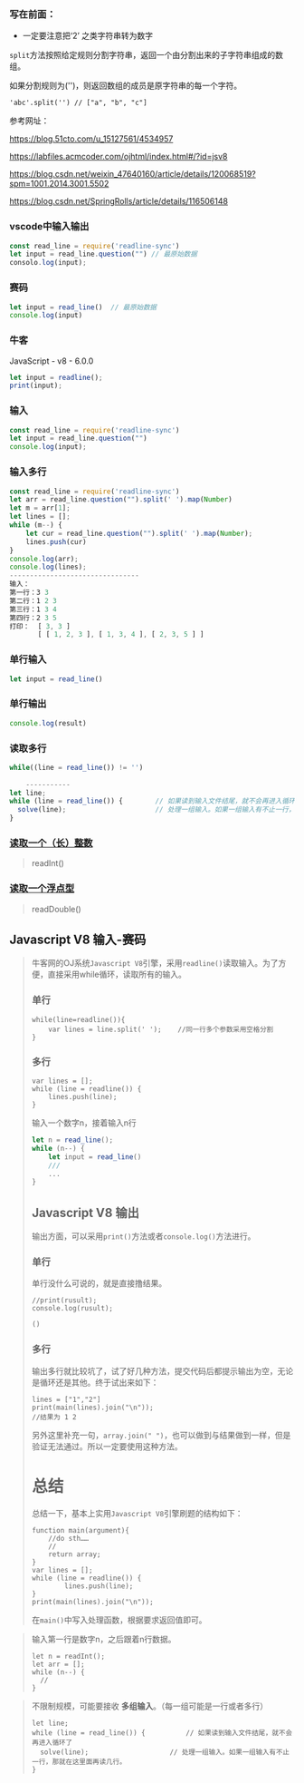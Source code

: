 ### 写在前面：

* 一定要注意把‘2’ 之类字符串转为数字

`split`方法按照给定规则分割字符串，返回一个由分割出来的子字符串组成的数组。

如果分割规则为('')，则返回数组的成员是原字符串的每一个字符。

```
'abc'.split('') // ["a", "b", "c"]
```

参考网址：

https://blog.51cto.com/u_15127561/4534957

https://labfiles.acmcoder.com/ojhtml/index.html#/?id=jsv8

https://blog.csdn.net/weixin_47640160/article/details/120068519?spm=1001.2014.3001.5502

https://blog.csdn.net/SpringRolls/article/details/116506148

### vscode中输入输出

```js
const read_line = require('readline-sync')
let input = read_line.question("") // 最原始数据
consolo.log(input);
```

### 赛码

```js
let input = read_line()  // 最原始数据
console.log(input)
```

### 牛客

JavaScript - v8 - 6.0.0

```js
let input = readline();
print(input);
```



### 输入

```js
const read_line = require('readline-sync')
let input = read_line.question("")
console.log(input);
```

### 输入多行

```js
const read_line = require('readline-sync')
let arr = read_line.question("").split(' ').map(Number)
let m = arr[1];
let lines = [];
while (m--) {
    let cur = read_line.question("").split(' ').map(Number);
    lines.push(cur)
}
console.log(arr);
console.log(lines);
--------------------------------
输入：
第一行：3 3
第二行：1 2 3
第三行：1 3 4
第四行：2 3 5
打印：  [ 3, 3 ]
	   [ [ 1, 2, 3 ], [ 1, 3, 4 ], [ 2, 3, 5 ] ]
```





### 单行输入

```js
let input = read_line()
```

### 单行输出

```js
console.log(result)
```

### 读取多行

```js
while((line = read_line()) != '')
    
    -----------
let line;
while (line = read_line()) {  		// 如果读到输入文件结尾，就不会再进入循环了
  solve(line);  					// 处理一组输入。如果一组输入有不止一行，那就在这里面再读几行。
}
```

### [读取一个（长）整数](https://labfiles.acmcoder.com/ojhtml/index.html#/?id=读取一个（长）整数)

> readInt()

### [读取一个浮点型](https://labfiles.acmcoder.com/ojhtml/index.html#/?id=读取一个浮点型)

> readDouble()







## Javascript V8 输入-赛码

> 牛客网的OJ系统`Javascript V8`引擎，采用`readline()`读取输入。为了方便，直接采用while循环，读取所有的输入。
>
> ### 单行
>
> ```
> while(line=readline()){
>     var lines = line.split(' ');    //同一行多个参数采用空格分割
> }
> ```
>
> ### 多行
>
> ```
> var lines = [];
> while (line = readline()) {   
>     lines.push(line);
> }
> ```
>
> 输入一个数字n，接着输入n行
>
> ```js
> let n = read_line();
> while (n--) {
>     let input = read_line()
>     ///
>     ...
> }
> ```
>
> 
>
> ## Javascript V8 输出
>
> 输出方面，可以采用`print()`方法或者`console.log()`方法进行。
>
> ### 单行
>
> 单行没什么可说的，就是直接撸结果。
>
> ```
> //print(rusult);
> console.log(rusult);
> ```
>
> ```js
> ()
> ```
>
> 
>
> ### 多行
>
> 输出多行就比较坑了，试了好几种方法，提交代码后都提示输出为空，无论是循环还是其他。终于试出来如下：
>
> ```
> lines = ["1","2"]
> print(main(lines).join("\n"));
> //结果为 1 2
> ```
>
> 
>
> 另外这里补充一句，`array.join(" ")`，也可以做到与结果做到一样，但是验证无法通过。所以一定要使用这种方法。
>
> # 总结
>
> 总结一下，基本上实用`Javascript V8`引擎刷题的结构如下：
>
> ```
> function main(argument){
>     //do sth……
>     //
>     return array;
> }
> var lines = [];
> while (line = readline()) {   
>         lines.push(line);
> }
> print(main(lines).join("\n"));
> ```
>
> 
>
> 在`main()`中写入处理函数，根据要求返回值即可。

> 输入第一行是数字n，之后跟着n行数据。
>
> ```
> let n = readInt();
> let arr = [];
> while (n--) {
> 	//
> }
> ```

> 不限制规模，可能要接收 **多组输入**。（每一组可能是一行或者多行）
>
> ```
> let line;
> while (line = read_line()) {  		// 如果读到输入文件结尾，就不会再进入循环了
>   solve(line);  					// 处理一组输入。如果一组输入有不止一行，那就在这里面再读几行。
> }
> ```

